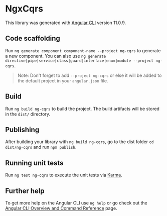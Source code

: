 # NgxCqrs

This library was generated with [Angular CLI](https://github.com/angular/angular-cli) version 11.0.9.

## Code scaffolding

Run `ng generate component component-name --project ng-cqrs` to generate a new component. You can also use `ng generate directive|pipe|service|class|guard|interface|enum|module --project ng-cqrs`.
> Note: Don't forget to add `--project ng-cqrs` or else it will be added to the default project in your `angular.json` file. 

## Build

Run `ng build ng-cqrs` to build the project. The build artifacts will be stored in the `dist/` directory.

## Publishing

After building your library with `ng build ng-cqrs`, go to the dist folder `cd dist/ng-cqrs` and run `npm publish`.

## Running unit tests

Run `ng test ng-cqrs` to execute the unit tests via [Karma](https://karma-runner.github.io).

## Further help

To get more help on the Angular CLI use `ng help` or go check out the [Angular CLI Overview and Command Reference](https://angular.io/cli) page.
